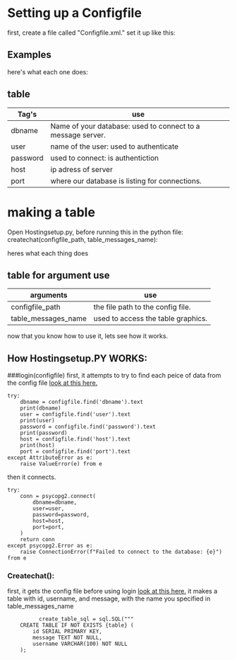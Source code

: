 # Setting up a Configfile
first, create a file called "Configfile.xml."
set it up like this:

## Examples
<config>
   <dbname></dbname>
   <user></user>
   <password</password>
   <host></host>
   <port></port>
   <tablename></tablename>
</config>

here's what each one does:

## table

| Tag's         | use
| ------------- | ------------- |
| dbname |  Name of your database: used to connect to a message server.  |
| user  | name of the user: used to authenticate |
|password| used to connect: is authentiction|
|host| ip adress of server|
|port| where our database is listing for connections.|


# making a table

Open Hostingsetup.py,
before running this in the python file:
createchat(configfile_path, table_messages_name):

heres what each thing does

## table for argument use


| arguments| use
| ------------- | ------------- |
| configfile_path |  the file path to the config file.|
| table_messages_name  | used to access the table graphics. |

now that you know how to use it, lets see how it works.


## How Hostingsetup.PY WORKS:

###login(configfile)
 first, it attempts to try to find each peice of data from the config file [look at this here.](#Setting-up-a-Configfile)

    try:
        dbname = configfile.find('dbname').text
        print(dbname)
        user = configfile.find('user').text
        print(user)
        password = configfile.find('password').text
        print(password)
        host = configfile.find('host').text
        print(host)
        port = configfile.find('port').text
    except AttributeError as e:
        raise ValueError(e) from e

then it connects.

    try:
        conn = psycopg2.connect(
            dbname=dbname,
            user=user,
            password=password,
            host=host,
            port=port,
        )
        return conn
    except psycopg2.Error as e:
        raise ConnectionError(f"Failed to connect to the database: {e}") from e

   ### Createchat():
   first, it gets the config file before using login [look at this here.](###login(configfile))
   it makes a table with id, username, and message, with the name you specified in table_messages_name
              
              create_table_sql = sql.SQL("""
        CREATE TABLE IF NOT EXISTS {table} (
            id SERIAL PRIMARY KEY,
            message TEXT NOT NULL,
            username VARCHAR(100) NOT NULL
        );


